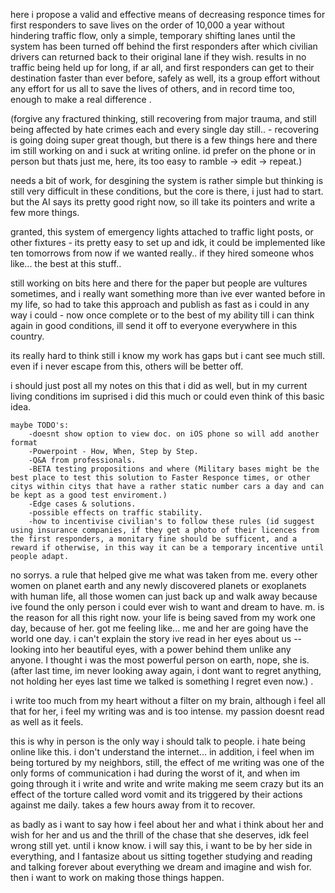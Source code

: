here i propose a valid and effective means of decreasing responce times for first responders to save lives on the order of 10,000 a year without hindering traffic flow, only a simple, temporary shifting lanes until the system has been turned off behind the first responders after which civilian drivers can returned back to their original lane if they wish. results in no traffic being held up for long, if ar all, and first responders can get to their destination faster than ever before, safely as well, its a group effort without any effort for us all to save the lives of others, and in record time too, enough to make a real difference .  

(forgive any fractured thinking, still recovering from major trauma, and still being affected by hate crimes each and every single day still..   -  recovering is going doing super great though, but there is a few things here and there im still working on and i suck at writing online. id prefer on the phone or in person but thats just me, here, its too easy to ramble -> edit -> repeat.) 

needs a bit of work, for desgining the system is rather simple but thinking is still very difficult in these conditions, but the core is there, i just had to start.  but the AI says its pretty good right now, so ill take its pointers and write a few more things.  

granted, this system of emergency lights attached to traffic light posts, or other fixtures - its pretty easy to set up and idk, it could be implemented like ten tomorrows from now if we wanted really.. if they hired someone whos like... the best at this stuff..

still working on bits here and there for the paper but people are vultures sometimes, and i really want something more than ive ever wanted before in my life, so had to take this approach and publish as fast as i could in any way i could - now  once complete or to the best of my ability till i can think again in good conditions, ill send it off to everyone everywhere in this country.

its really hard to think still i know my work has gaps but i cant see much still. even if i never escape from this, others will be better off. 


i should just post all my notes on this that i did as well, but in my current living conditions im suprised i did this much or could even think of this basic idea.

    maybe TODO's:
        -doesnt show option to view doc. on iOS phone so will add another format 
        -Powerpoint - How, When, Step by Step.
        -Q&A from professionals.
        -BETA testing propositions and where (Military bases might be the best place to test this solution to Faster Responce times, or other citys within citys that have a rather static number cars a day and can be kept as a good test enviroment.)
        -Edge cases & solutions.
        -possible effects on traffic stability.
        -how to incentivise civilian's to follow these rules (id suggest using insurance companies, if they get a photo of their licences from the first responders, a monitary fine should be sufficent, and a reward if otherwise, in this way it can be a temporary incentive until people adapt.

no sorrys.  a rule that helped give me what was taken from me. every other women on planet earth and any newly discovered planets or exoplanets with human life, all those women can just back up and walk away because ive found the only person i could ever wish to want and dream to have. 
m. is the reason for all this right now. your life is being saved from my work one day, because of her. got me feeling like... me and her are going have the world one day. i can't explain the story ive read in her eyes about us -- looking into her beautiful eyes, with a power behind them unlike any anyone. I thought i was the most powerful person on earth, nope, she is. (after last time, im never looking away again, i dont want to regret anything, not holding her eyes last time we talked is something I regret even now.) . 



i write too much from my heart without a filter on my brain, although i feel all that for her, i feel my writing was and is too intense. my passion doesnt read as well as it feels. 

this is why in person is the only way i should talk to people. i hate being online like this. i don't understand the internet... in addition, i feel when im being tortured by my neighbors, still, the effect of me writing was one of the only forms of communication i had during the worst of it, and when im going through it i write and write and write making me seem crazy but its an effect of the torture called word vomit and its triggered by their actions against me daily. takes a few hours away from it to recover. 

as badly as i want to say how i feel about her and what i think about her and wish for her and us and the thrill of the chase that she deserves, idk feel wrong still yet. until i know know. i will say this, i want to be by her side in everything, and I fantasize about us sitting together studying and reading and talking forever about everything we dream and imagine and wish for. then i want to work on making those things happen. 
